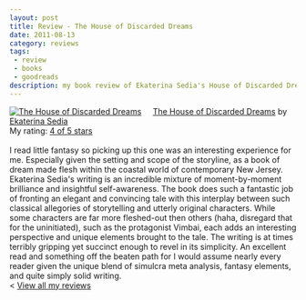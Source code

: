 ```yaml
---
layout: post
title: Review - The House of Discarded Dreams
date: 2011-08-13
category: reviews
tags:
 - review
 - books
 - goodreads
description: my book review of Ekaterina Sedia's House of Discarded Dreams
---
```



<a href="http://www.goodreads.com/book/show/8386023-the-house-of-discarded-dreams" style="float: left; padding-right: 20px"><img alt="The House of Discarded Dreams" border="0" src="http://photo.goodreads.com/books/1277093854m/8386023.jpg" /></a><a href="http://www.goodreads.com/book/show/8386023-the-house-of-discarded-dreams">The House of Discarded Dreams</a> by <a href="http://www.goodreads.com/author/show/668710.Ekaterina_Sedia">Ekaterina Sedia</a><br/>
My rating: <a href="http://www.goodreads.com/review/show/191760161">4 of 5 stars</a><br /><br />
I read little fantasy so picking up this one was an interesting experience for me.  Especially given the setting and scope of the storyline, as a book of dream made flesh within the coastal world of contemporary New Jersey.  Ekaterina Sedia's writing is an incredible mixture of moment-by-moment brilliance and insightful self-awareness.  The book does such a fantastic job of fronting an elegant and convincing tale with this interplay between such classical allegories of storytelling and utterly original characters.  While some characters are far more fleshed-out then others (haha, disregard that for the uninitiated), such as the protagonist Vimbai, each adds an interesting perspective and unique elements brought to the tale.  The writing is at times terribly gripping yet succinct enough to revel in its simplicity.  An excellent read and something off the beaten path for I would assume nearly every reader given the unique blend of simulcra meta analysis, fantasy elements, and quite simply solid writing.
<br/><
<a href="http://www.goodreads.com/review/list/5914093-lucas">View all my reviews</a>

